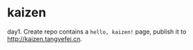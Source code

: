 # kaizen

day1. Create repo contains a `hello, kaizen!` page, publish it to http://kaizen.tangyefei.cn.


